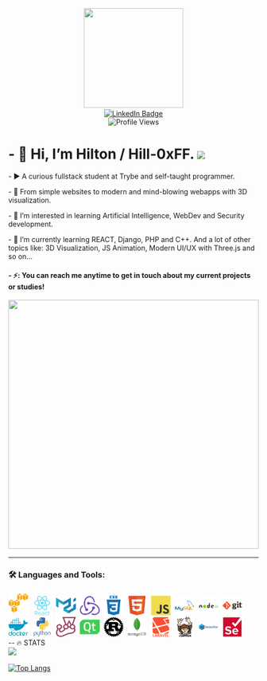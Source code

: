<div id="banner" align="center">
  <img src = "https://media.giphy.com/media/5YgvUvKvDiQVUdZxLX/giphy.gif" width="200px" height="200px" />
</div>
<div id="badges" align="center">
  <a href="https://www.linkedin.com/in/hilton-c-p-3203a7218/">
  <img src="https://img.shields.io/badge/LinkedIn-blue?style=for-the-badge&logo=linkedin&logoColor=white" alt="LinkedIn Badge"/>
  </a>
</div>
<div id="prof-cnt" align="center">
  <img src="https://komarev.com/ghpvc/?username=Hill-0xFF&style=flat-square&color=blue" alt="Profile Views"/>
</div>
<h1>
  - 👋 Hi, I’m Hilton / Hill-0xFF.
  <img src="https://media.giphy.com/media/hvRJCLFzcasrR4ia7z/giphy.gif" width="30px"/>
</h1>
<p> - ▶️ A curious fullstack student at Trybe and self-taught programmer.</p>
<p> - 🔭 From simple websites to modern and mind-blowing webapps with 3D visualization.</p>
<p> - 👀 I’m interested in learning Artificial Intelligence, WebDev and Security development. </p>
<p> - 🌱 I’m currently learning REACT, Django, PHP and C++. And a lot of other topics like: 3D Visualization, JS Animation, Modern UI/UX with Three.js and so on... </p>
<h4> - ⚡: You can reach me anytime to get in touch about my current projects or studies!</h4>

<div id="footer">
  <img src="https://media.giphy.com/media/axnFGXT6MzvgY/giphy.gif" width="100%" height="500px"/>
</div>
<!---
Hill-0xFF/Hill-0xFF is a ✨ special ✨ repository because its `README.md` (this file) appears on your GitHub profile.
You can click the Preview link to take a look at your changes.
--->

---
### 🛠️ Languages and Tools:
<div>
   <img src="https://github.com/devicons/devicon/blob/master/icons/amazonwebservices/amazonwebservices-original.svg" title="AWS" alt="AWS" width="40"     height="50"/>&nbsp;
  <img src="https://github.com/devicons/devicon/blob/master/icons/react/react-original-wordmark.svg" title="React" alt="React" width="40" height="40"/>&nbsp;
  <img src="https://github.com/devicons/devicon/blob/master/icons/materialui/materialui-original.svg" title="Material UI" alt="Material UI" width="40" height="40"/>&nbsp;
  <img src="https://github.com/devicons/devicon/blob/master/icons/redux/redux-original.svg" title="Redux" alt="Redux " width="40" height="40"/>&nbsp;
  <img src="https://github.com/devicons/devicon/blob/master/icons/css3/css3-plain-wordmark.svg"  title="CSS3" alt="CSS" width="40" height="40"/>&nbsp;
  <img src="https://github.com/devicons/devicon/blob/master/icons/html5/html5-original.svg" title="HTML5" alt="HTML" width="40" height="40"/>&nbsp;
  <img src="https://github.com/devicons/devicon/blob/master/icons/javascript/javascript-original.svg" title="JavaScript" alt="JavaScript" width="40" height="40"/>&nbsp;
  <img src="https://github.com/devicons/devicon/blob/master/icons/mysql/mysql-original-wordmark.svg" title="MySQL"  alt="MySQL" width="40" height="40"/>&nbsp;
  <img src="https://github.com/devicons/devicon/blob/master/icons/nodejs/nodejs-original-wordmark.svg" title="NodeJS" alt="NodeJS" width="40" height="40"/>&nbsp;
  <img src="https://github.com/devicons/devicon/blob/master/icons/git/git-original-wordmark.svg" title="Git" **alt="Git" width="40" height="40"/>&nbsp;
  <img src="https://github.com/devicons/devicon/blob/master/icons/docker/docker-plain-wordmark.svg" title="Docker"  alt="Docker" width="40" height="40"/>&nbsp;
  <img src="https://github.com/devicons/devicon/blob/master/icons/python/python-original-wordmark.svg" title="Python" alt="Python" width="40" height="40"/>&nbsp;
  <img src="https://github.com/devicons/devicon/blob/master/icons/jest/jest-plain.svg" title="Jest" alt="Jest" width="40" height="40"/>&nbsp;
  <img src="https://github.com/devicons/devicon/blob/master/icons/qt/qt-original.svg" title="Qt" alt="Qt" width="40" height="40"/>&nbsp;
  <img src="https://github.com/devicons/devicon/blob/master/icons/rust/rust-plain.svg" title="Rust" alt="Rust" width="40" height="40"/>&nbsp;
  <img src="https://github.com/devicons/devicon/blob/master/icons/mongodb/mongodb-original-wordmark.svg" title="MongoDB" alt="MongoDB" width="40" height="40"/>&nbsp;
  <img src="https://github.com/devicons/devicon/blob/master/icons/laravel/laravel-plain-wordmark.svg" title="Laravel" alt="Laravel" width="40" height="40"/>&nbsp;
  <img src="https://github.com/devicons/devicon/blob/master/icons/composer/composer-original.svg" title="Composer" alt="Composer" width="40" height="40"/>&nbsp;
  <img src="https://github.com/devicons/devicon/blob/master/icons/sequelize/sequelize-original-wordmark.svg" title="Sequelize" alt="Sequelize" width="40" height="40"/>&nbsp;
  <img src="https://github.com/devicons/devicon/blob/master/icons/selenium/selenium-original.svg" title="Selenium" alt="Selenium" width="40" height="40"/>&nbsp;
</div>
-- 🔥 STATS
<div id="stats">
   <a href="https://git.io/streak-stats">
    <img src="https://streak-stats.demolab.com?user=Hill-0xFF"/>
   </a> 

<!-- [![GitHub Streak](http://github-readme-streak-stats.herokuapp.com?user=Hill-0xFF&theme=merko&date_format=M%20j%5B%2C%20Y%5D&background=631111&fire=9B1B1B)](https://git.io/streak-stats) -->
<!--   [![GitHub Streak](https://streak-stats.demolab.com?user=Hill-0xFF&theme=merko&date_format=M%20j%5B%2C%20Y%5D&background=631111&fire=9B1B1B)](https://git.io/streak-stats) -->
<!--   [![GitHub Streak](https://streak-stats.demolab.com?user=Hill-0xFF)](https://git.io/streak-stats) -->
<!-- [![GitHub Streak](https://streak-stats.demolab.com?user=Hill-0xFF)](https://git.io/streak-stats) -->

[![Top Langs](https://github-readme-stats.vercel.app/api?username=Hill-0xFF&layout=compact&theme=vision-friendly-dark)](https://github.com/anuraghazra/github-readme-stats)
</div>

